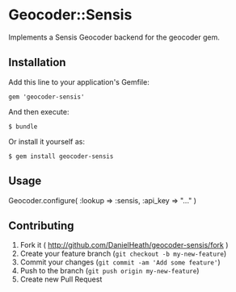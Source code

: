 # Geocoder::Sensis

Implements a Sensis Geocoder backend for the geocoder gem.

## Installation

Add this line to your application's Gemfile:

    gem 'geocoder-sensis'

And then execute:

    $ bundle

Or install it yourself as:

    $ gem install geocoder-sensis

## Usage

Geocoder.configure(
  :lookup => :sensis,
  :api_key => "..."
)

## Contributing

1. Fork it ( http://github.com/DanielHeath/geocoder-sensis/fork )
2. Create your feature branch (`git checkout -b my-new-feature`)
3. Commit your changes (`git commit -am 'Add some feature'`)
4. Push to the branch (`git push origin my-new-feature`)
5. Create new Pull Request
